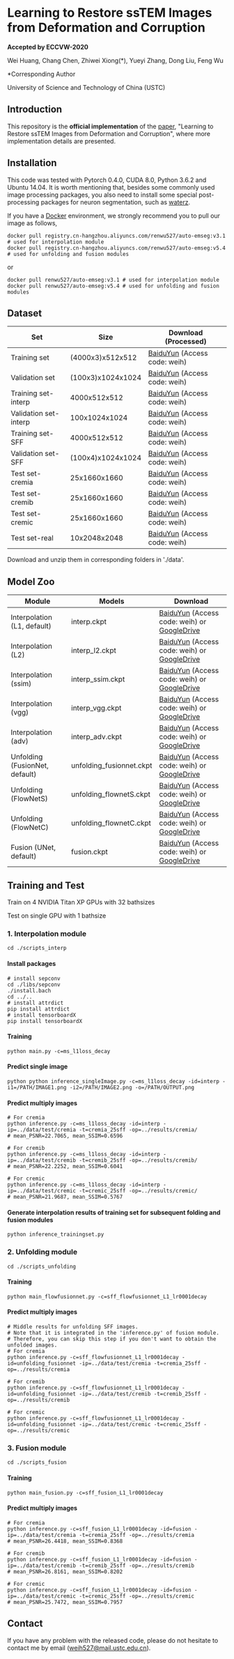 # Learning to Restore ssTEM Images from Deformation and Corruption

**Accepted by ECCVW-2020**



Wei Huang, Chang Chen, Zhiwei Xiong(*), Yueyi Zhang, Dong Liu, Feng Wu

*Corresponding Author

University of Science and Technology of China (USTC)



## Introduction

This repository is the **official implementation** of the [paper](https://link.springer.com/chapter/10.1007/978-3-030-66415-2_26), "Learning to Restore ssTEM Images from Deformation and Corruption", where more implementation details are presented.



## Installation

This code was tested with Pytorch 0.4.0, CUDA 8.0, Python 3.6.2 and Ubuntu 14.04. It is worth mentioning that, besides some commonly used image processing packages, you also need to install some special post-processing packages for neuron segmentation, such as [waterz](https://github.com/funkey/waterz).

If you have a [Docker](https://www.docker.com/) environment, we strongly recommend you to pull our image as follows,

```shell
docker pull registry.cn-hangzhou.aliyuncs.com/renwu527/auto-emseg:v3.1
# used for interpolation module
docker pull registry.cn-hangzhou.aliyuncs.com/renwu527/auto-emseg:v5.4
# used for unfolding and fusion modules
```

or

```shell
docker pull renwu527/auto-emseg:v3.1 # used for interpolation module
docker pull renwu527/auto-emseg:v5.4 # used for unfolding and fusion modules
```



## Dataset

| Set                   | Size              | Download (Processed)                                         |
| --------------------- | ----------------- | ------------------------------------------------------------ |
| Training set          | (4000x3)x512x512  | [BaiduYun](https://pan.baidu.com/s/1HN9BuyenVtOGprDIDwT0eg) (Access code: weih) |
| Validation set        | (100x3)x1024x1024 | [BaiduYun](https://pan.baidu.com/s/1fTZ95r3etQIglSpAH0ny8A) (Access code: weih) |
| Training set-interp   | 4000x512x512      | [BaiduYun](https://pan.baidu.com/s/1rXeZospmJp3GuUnLzBkjaw) (Access code: weih) |
| Validation set-interp | 100x1024x1024     | [BaiduYun](https://pan.baidu.com/s/1Y0wN0baMVt_LRRjFTMRpMg) (Access code: weih) |
| Training set-SFF      | 4000x512x512      | [BaiduYun](https://pan.baidu.com/s/1nQGKtOAXOkuyRvTDwZ0w6Q) (Access code: weih) |
| Validation set-SFF    | (100x4)x1024x1024 | [BaiduYun](https://pan.baidu.com/s/1Xu09oJtWsIeM0MmgTLD3XA) (Access code: weih) |
| Test set-cremia       | 25x1660x1660      | [BaiduYun](https://pan.baidu.com/s/14X7RTWuuX7U9PgHSZ0m_Gg) (Access code: weih) |
| Test set-cremib       | 25x1660x1660      | [BaiduYun](https://pan.baidu.com/s/1IfuVgjbkEyb183xrzxvKvQ) (Access code: weih) |
| Test set-cremic       | 25x1660x1660      | [BaiduYun](https://pan.baidu.com/s/1GS0aT3M9v8MtICmIM4HuXQ) (Access code: weih) |
| Test set-real         | 10x2048x2048      | [BaiduYun](https://pan.baidu.com/s/1NUU_RbOexR_Q1bgePm8KRg) (Access code: weih) |

Download and unzip them in corresponding folders in './data'.



## Model Zoo

| Module                         | Models                   | Download                                                     |
| ------------------------------ | ------------------------ | ------------------------------------------------------------ |
| Interpolation (L1, default)    | interp.ckpt              | [BaiduYun](https://pan.baidu.com/s/1VXXSBAQYMBQupGjk3k7u0A) (Access code: weih) or [GoogleDrive](https://drive.google.com/drive/folders/10yAXgiEcV8dmhDstSpYHhOAkE4rhXknX?usp=sharing) |
| Interpolation (L2)             | interp_l2.ckpt           | [BaiduYun](https://pan.baidu.com/s/1fiysgJk-UJxg-Kv0_g03ow) (Access code: weih) or [GoogleDrive](https://drive.google.com/drive/folders/10yAXgiEcV8dmhDstSpYHhOAkE4rhXknX?usp=sharing) |
| Interpolation (ssim)           | interp_ssim.ckpt         | [BaiduYun](https://pan.baidu.com/s/1rLjC_BTxGcs5WTO1WTGIkA) (Access code: weih) or [GoogleDrive](https://drive.google.com/drive/folders/10yAXgiEcV8dmhDstSpYHhOAkE4rhXknX?usp=sharing) |
| Interpolation (vgg)            | interp_vgg.ckpt          | [BaiduYun](https://pan.baidu.com/s/12frrDSKVCO22olSgpBOrBw) (Access code: weih) or [GoogleDrive](https://drive.google.com/drive/folders/10yAXgiEcV8dmhDstSpYHhOAkE4rhXknX?usp=sharing) |
| Interpolation (adv)            | interp_adv.ckpt          | [BaiduYun](https://pan.baidu.com/s/1wXYEvAVW664C-zPI41esjg) (Access code: weih) or [GoogleDrive](https://drive.google.com/drive/folders/10yAXgiEcV8dmhDstSpYHhOAkE4rhXknX?usp=sharing) |
| Unfolding (FusionNet, default) | unfolding_fusionnet.ckpt | [BaiduYun](https://pan.baidu.com/s/1Q4wPpzFbaYIByH2T6OV3tQ) (Access code: weih) or [GoogleDrive](https://drive.google.com/drive/folders/10yAXgiEcV8dmhDstSpYHhOAkE4rhXknX?usp=sharing) |
| Unfolding (FlowNetS)           | unfolding_flownetS.ckpt  | [BaiduYun](https://pan.baidu.com/s/1mpI1tqI97IYGRLSwNLBf1w) (Access code: weih) or [GoogleDrive](https://drive.google.com/drive/folders/10yAXgiEcV8dmhDstSpYHhOAkE4rhXknX?usp=sharing) |
| Unfolding (FlowNetC)           | unfolding_flownetC.ckpt  | [BaiduYun](https://pan.baidu.com/s/1J6-h2xxFyrmEBMEjMvarmQ) (Access code: weih) or [GoogleDrive](https://drive.google.com/drive/folders/10yAXgiEcV8dmhDstSpYHhOAkE4rhXknX?usp=sharing) |
| Fusion (UNet, default)         | fusion.ckpt              | [BaiduYun](https://pan.baidu.com/s/1NsirbJ7vP6NChQjJZErtrQ) (Access code: weih) or [GoogleDrive](https://drive.google.com/drive/folders/10yAXgiEcV8dmhDstSpYHhOAkE4rhXknX?usp=sharing) |



## Training and Test

Train on 4 NVIDIA Titan XP GPUs with 32 bathsizes

Test on single GPU with 1 bathsize

### 1. Interpolation module

```she
cd ./scripts_interp
```

#### Install packages

```shell
# install sepconv
cd ./libs/sepconv
./install.bach
cd ../..
# install attrdict
pip install attrdict
# install tensorboardX
pip install tensorboardX
```

#### Training

```shell
python main.py -c=ms_l1loss_decay
```

#### Predict single image

```shell
python python inference_singleImage.py -c=ms_l1loss_decay -id=interp -i1=/PATH/IMAGE1.png -i2=/PATH/IMAGE2.png -o=/PATH/OUTPUT.png
```

#### Predict multiply images

```shell
# For cremia
python inference.py -c=ms_l1loss_decay -id=interp -ip=../data/test/cremia -t=cremia_25sff -op=../results/cremia/
# mean_PSNR=22.7065, mean_SSIM=0.6596

# For cremib
python inference.py -c=ms_l1loss_decay -id=interp -ip=../data/test/cremib -t=cremib_25sff -op=../results/cremib/
# mean_PSNR=22.2252, mean_SSIM=0.6041

# For cremic
python inference.py -c=ms_l1loss_decay -id=interp -ip=../data/test/cremic -t=cremic_25sff -op=../results/cremic/
# mean_PSNR=21.9687, mean_SSIM=0.5767
```

#### Generate interpolation results of training set for subsequent folding and fusion modules

```shell
python inference_trainingset.py
```



### 2. Unfolding module

```shell
cd ./scripts_unfolding
```

#### Training

```shell
python main_flowfusionnet.py -c=sff_flowfusionnet_L1_lr0001decay
```

#### Predict multiply images

```shell
# Middle results for unfolding SFF images.
# Note that it is integrated in the 'inference.py' of fusion module.
# Therefore, you can skip this step if you don't want to obtain the unfolded images.
# For cremia
python inference.py -c=sff_flowfusionnet_L1_lr0001decay -id=unfolding_fusionnet -ip=../data/test/cremia -t=cremia_25sff -op=../results/cremia

# For cremib
python inference.py -c=sff_flowfusionnet_L1_lr0001decay -id=unfolding_fusionnet -ip=../data/test/cremib -t=cremib_25sff -op=../results/cremib

# For cremic
python inference.py -c=sff_flowfusionnet_L1_lr0001decay -id=unfolding_fusionnet -ip=../data/test/cremic -t=cremic_25sff -op=../results/cremic
```



### 3. Fusion module

```shell
cd ./scripts_fusion
```

#### Training

```shell
python main_fusion.py -c=sff_fusion_L1_lr0001decay
```

#### Predict multiply images

```shell
# For cremia
python inference.py -c=sff_fusion_L1_lr0001decay -id=fusion -ip=../data/test/cremia -t=cremia_25sff -op=../results/cremia
# mean_PSNR=26.4418, mean_SSIM=0.8368

# For cremib
python inference.py -c=sff_fusion_L1_lr0001decay -id=fusion -ip=../data/test/cremib -t=cremib_25sff -op=../results/cremib
# mean_PSNR=26.8161, mean_SSIM=0.8202

# For cremic
python inference.py -c=sff_fusion_L1_lr0001decay -id=fusion -ip=../data/test/cremic -t=cremic_25sff -op=../results/cremic
# mean_PSNR=25.7472, mean_SSIM=0.7957
```



## Contact

If you have any problem with the released code, please do not hesitate to contact me by email (weih527@mail.ustc.edu.cn).


